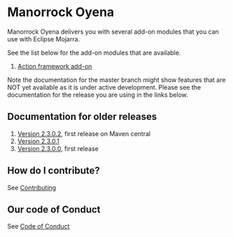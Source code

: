 
# Manorrock Oyena

Manorrock Oyena delivers you with several add-on modules that you can use with
Eclipse Mojarra. 

See the list below for the add-on modules that are available.

1. [Action framework add-on](action/README.md)

Note the documentation for the master branch might show features that are NOT 
yet available as it is under active development. Please see the documentation
for the release you are using in the links below.

## Documentation for older releases

1. [Version 2.3.0.2](https://github.com/manorrock/oyena/tree/2.3.0.2), first release on Maven central
2. [Version 2.3.0.1](https://github.com/manorrock/oyena/tree/2.3.0.1)
3. [Version 2.3.0.0](https://github.com/manorrock/oyena/tree/2.3.0.0), first release

## How do I contribute?

See [Contributing](CONTRIBUTING.md)

## Our code of Conduct

See [Code of Conduct](CODE_OF_CONDUCT.md)
